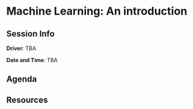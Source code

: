 # Machine Learning: An introduction

## Session Info

**Driver**: TBA

**Date and Time**: TBA

## Agenda

## Resources